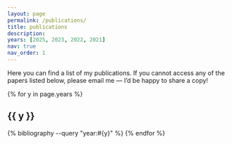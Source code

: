 ```yaml
---
layout: page
permalink: /publications/
title: publications
description: 
years: [2025, 2023, 2022, 2021]
nav: true
nav_order: 1
---
```


Here you can find a list of my publications. If you cannot access any of the papers listed below, please email me — I’d be happy to share a copy!

<div class="publications">
{% for y in page.years %}
  <h2 class="year">{{ y }}</h2>
  {% bibliography --query "year:#{y}" %}
{% endfor %}
</div>
